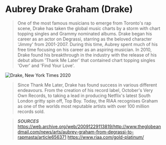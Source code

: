 # Aubrey Drake Graham (Drake)

> One of the most famous musicians to emerge from Toronto's rap scene, Drake has taken the global music charts by a storm with chart topping singles and Grammy nominated albums. 
  Drake began his career as an actor on Degrassi, starring as the beloved character 'Jimmy' from 2001-2007. During this time, Aubrey spent much of his free time focusing on his career as an aspiring musician. 
  In 2010, Drake found his breakthrough in the industry with the release of his debut album 'Thank Me Later' that contained chart topping singles 'Over' and 'Find Your Love'. 

![Drake, New York Times 2020](https://static01.nyt.com/images/2019/12/27/arts/27playlist/merlin_155953353_06939b86-7458-44a6-8781-57e2eaa661aa-superJumbo.jpg)

> Since Thank Me Later, Drake has found success in various different endeavours. 
From the creation of his record label, October's Very Own Records, to taking a lead in producing Netflix's latest South London gritty spin off, Top Boy. Today, the RIAA recognises Graham as one of the worlds most reputable artists with over 100 million records sold. 

> ***SOURCES*** https://web.archive.org/web/20091229113819/http://www.theglobeandmail.com/news/arts/aubrey-graham-from-degrassi-to-rapmasta/article656371
> https://www.riaa.com/gold-platinum/
